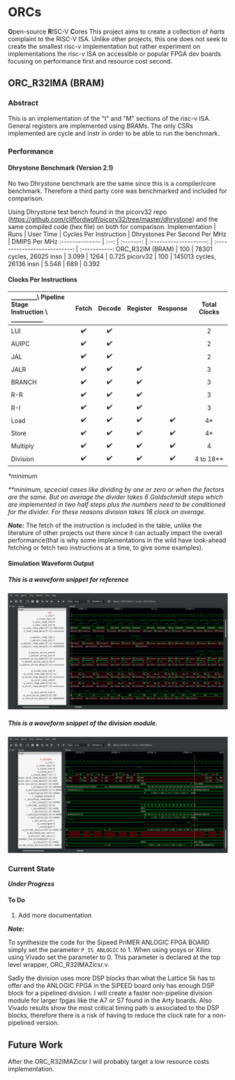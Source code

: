 # ORCs
**O**pen-source **R**ISC-V **C**ores
This project aims to create a collection of _harts_ complaint to the RISC-V ISA. Unlike other projects, this one does not seek to create the smallest risc-v implementation but rather experiment on implementations the risc-v ISA on accessible or popular FPGA dev boards focusing on performance first and resource cost second.

## ORC_R32IMA (BRAM)

### Abstract

This is an implementation of the "I" and "M" sections of the risc-v ISA. General registers are implemented using BRAMs. The only CSRs implemented are cycle and instr in order to be able to run the benchmark.

### Performance

#### Dhrystone Benchmark (Version 2.1)

No two Dhrystone benchmark are the same since this is a compiler/core benchmark. Therefore a third party core was benchmarked and included for comparison.

Using Dhrystone test bench found in the picorv32 repo (https://github.com/cliffordwolf/picorv32/tree/master/dhrystone) and the same compiled code (hex file) on both for comparison.
Implementation  | Runs | User Time | Cycles Per Instruction | Dhrystones Per Second Per MHz | DMIPS Per MHz
:-------------- | :--: | :-------: | :--------------------: | :---------------------------: | :-----------:
ORC_R32IM (BRAM) | 100  | 78301 cycles, 26025 insn  | 3.099 | 1264 | 0.725
picorv32        | 100  | 145013 cycles, 26136 insn | 5.548 |  689 | 0.392

#### Clocks Per Instructions
 _________\ Pipeline Stage <br> Instruction \ ___________ | Fetch | Decode | Register | Response | Total Clocks
:---------- | :---: | :----: | :------: | :------: | :----------:
LUI         |   ✔️   |    ✔️   |          |          |      2
AUIPC       |   ✔️   |    ✔️   |          |          |      2
JAL         |   ✔️   |    ✔️   |          |          |      2
JALR        |   ✔️   |    ✔️   |     ✔️    |          |      3
BRANCH      |   ✔️   |    ✔️   |     ✔️    |          |      3
R-R         |   ✔️   |    ✔️   |     ✔️    |          |      3
R-I         |   ✔️   |    ✔️   |     ✔️    |          |      3
Load        |   ✔️   |    ✔️   |     ✔️    |    ✔️     |      4*
Store       |   ✔️   |    ✔️   |     ✔️    |    ✔️     |      4*
Multiply    |   ✔️   |    ✔️   |     ✔️    |    ✔️     |      4
Division    |   ✔️   |    ✔️   |     ✔️    |    ✔️     |      4 to 18**

_*minimum_

_**minimum, spcecial cases like dividing by one or zero or when the factors are the same. But on average the divider takes 6 Goldschmidt steps which are implemented in two half steps plus the numbers need to be conditioned for the divider. For these reasons division takes 18 clock on average._

_**Note:**_ The fetch of the instruction is included in the table, unlike the literature of other projects out there since it can actually impact the overall performance(that is why some implementations in the wild have look-ahead fetching or fetch two instructions at a time, to give some examples).

#### Simulation Waveform Output 

##### This is a waveform snippet for reference 

 ![ORC_R32IM_Wave](wave.png)


##### This is a waveform snippet of the division module.

 ![ORC_R32IM_Wave](div.png)

### Current State

**_Under Progress_**


#### To Do

1.  Add more documentation


_**Note:**_ 

To synthesize the code for the Sipeed PriMER ANLOGIC FPGA BOARD simply set the parameter `P_IS_ANLOGIC` to 1. When using yosys or Xilinx using Vivado set the parameter to 0. This parameter is declared at the top level wrapper, ORC_R32IMAZicsr.v.

Sadly the division uses more DSP blocks than what the Lattice 5k has to offer and the ANLOGIC FPGA in the SiPEED board only has enough DSP block for a pipelined division. I will create a faster non-pipeline division module for larger fpgas like the A7 or S7 found in the Arty boards. Also Vivado results show the most critical timing path is associated to the DSP blocks, therefore there is a risk of having to reduce the clock rate for a non-pipelined version.

## Future Work

After the ORC_R32IMAZicsr I will probably target a low resource costs implementation.
